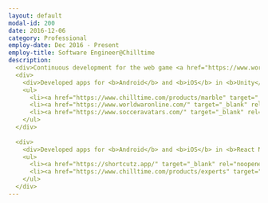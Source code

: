 ```yaml
---
layout: default
modal-id: 200
date: 2016-12-06
category: Professional
employ-date: Dec 2016 - Present
employ-title: Software Engineer@Chilltime
description:
  <div>Continuous development for the web game <a href="https://www.worldwaronline.com/" target="_blank" rel="noopener noreferrer"><b>WWO</b></a> (World War Online), using <b>PHP</b>.</div>
  <div>
    <div>Developed apps for <b>Android</b> and <b>iOS</b> in <b>Unity</b>:</div>
    <ul>
      <li><a href="https://www.chilltime.com/products/marble" target="_blank" rel="noopener noreferrer"><b>Unnamed puzzle game</b></a> (In Development) - a board puzzle game</li>
      <li><a href="https://www.worldwaronline.com/" target="_blank" rel="noopener noreferrer"><b>WWO</b></a> (Launched 2017 - In continuous development) - an online multiplayer strategy game</li>
      <li><a href="https://www.socceravatars.com/" target="_blank" rel="noopener noreferrer"><b>Soccer Avatars</b></a> (Launched 2017) - a card creator app for the card game Soccer Avatars</li>
    </ul>
  </div>
  
  <div>
    <div>Developed apps for <b>Android</b> and <b>iOS</b> in <b>React Native</b>:</div>
    <ul>
      <li><a href="https://shortcutz.app/" target="_blank" rel="noopener noreferrer"><b>Shortcutz</b></a> (In Open Beta - Launching Q1/2018) - a short films social network. Also created a web backoffice using <b>React JS</b>.</li>
      <li><a href="https://www.chilltime.com/products/experts" target="_blank" rel="noopener noreferrer"><b>Experts</b></a>  (Launching Q2/2018) - a tourist marketplace
    </ul>
  </div>
---
```

